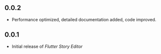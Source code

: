 ## 0.0.2

* Performance optimized, detailed documentation added, code improved.

## 0.0.1

* Initial release of *Flutter Story Editor*
